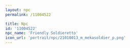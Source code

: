 ```yaml
---
layout: npc
permalink: /11004522

title: Npc
id: '11004522'
npc_name: 'Friendly Soldieretto'
icon_url: 'portrait/npc/21010013_m_mekasoldier_p.png'
---
```

